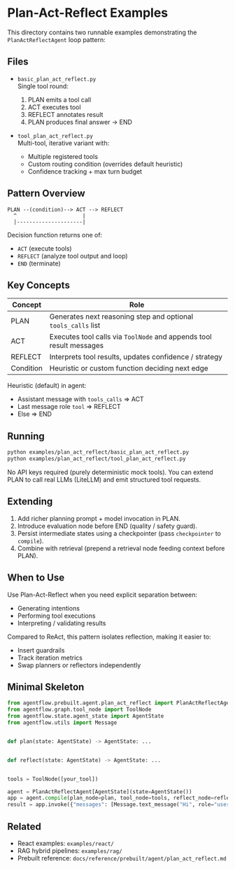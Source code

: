 # Plan-Act-Reflect Examples

This directory contains two runnable examples demonstrating the `PlanActReflectAgent` loop pattern:

## Files

- `basic_plan_act_reflect.py`  
  Single tool round:
  1. PLAN emits a tool call
  2. ACT executes tool
  3. REFLECT annotates result
  4. PLAN produces final answer → END

- `tool_plan_act_reflect.py`  
  Multi-tool, iterative variant with:
  - Multiple registered tools
  - Custom routing condition (overrides default heuristic)
  - Confidence tracking + max turn budget

## Pattern Overview

```
PLAN --(condition)--> ACT --> REFLECT
  ^                     |
  |---------------------|
```

Decision function returns one of:
- `ACT` (execute tools)
- `REFLECT` (analyze tool output and loop)
- `END` (terminate)

## Key Concepts

| Concept | Role |
|--------|------|
| PLAN | Generates next reasoning step and optional `tools_calls` list |
| ACT | Executes tool calls via `ToolNode` and appends tool result messages |
| REFLECT | Interprets tool results, updates confidence / strategy |
| Condition | Heuristic or custom function deciding next edge |

Heuristic (default) in agent:
- Assistant message with `tools_calls` ⇒ ACT
- Last message role `tool` ⇒ REFLECT
- Else ⇒ END

## Running

```bash
python examples/plan_act_reflect/basic_plan_act_reflect.py
python examples/plan_act_reflect/tool_plan_act_reflect.py
```

No API keys required (purely deterministic mock tools). You can extend PLAN to call real LLMs (LiteLLM) and emit structured tool requests.

## Extending

1. Add richer planning prompt + model invocation in PLAN.
2. Introduce evaluation node before END (quality / safety guard).
3. Persist intermediate states using a checkpointer (pass `checkpointer` to `compile`).
4. Combine with retrieval (prepend a retrieval node feeding context before PLAN).

## When to Use

Use Plan-Act-Reflect when you need explicit separation between:
- Generating intentions
- Performing tool executions
- Interpreting / validating results

Compared to ReAct, this pattern isolates reflection, making it easier to:
- Insert guardrails
- Track iteration metrics
- Swap planners or reflectors independently

## Minimal Skeleton

```python
from agentflow.prebuilt.agent.plan_act_reflect import PlanActReflectAgent
from agentflow.graph.tool_node import ToolNode
from agentflow.state.agent_state import AgentState
from agentflow.utils import Message


def plan(state: AgentState) -> AgentState: ...


def reflect(state: AgentState) -> AgentState: ...


tools = ToolNode([your_tool])

agent = PlanActReflectAgent[AgentState](state=AgentState())
app = agent.compile(plan_node=plan, tool_node=tools, reflect_node=reflect)
result = app.invoke({"messages": [Message.text_message("Hi", role="user")]})
```

## Related

- React examples: `examples/react/`
- RAG hybrid pipelines: `examples/rag/`
- Prebuilt reference: `docs/reference/prebuilt/agent/plan_act_reflect.md`